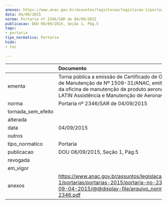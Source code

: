 ```yaml
---
anexos: https://www.anac.gov.br/assuntos/legislacao/legislacao-1/portarias/portarias-2015/portaria-no-2346-sar-de-09-04-2015/@@display-file/arquivo_norma/PA2015-2346.pdf
data: 04/09/2015
norma: Portaria nº 2346/SAR de 04/09/2015
publicacao: DOU 08/09/2015, Seção 1, Pág.5
tags:
- portaria
tipo_normatico: Portaria
hide: 
- toc 
 
---
```


|                    | Documento                                                                                                                                                                                                      |
|:-------------------|:---------------------------------------------------------------------------------------------------------------------------------------------------------------------------------------------------------------|
| ementa             | Torna pública a emissão de Certificado de Organização de Manutenção de Nº 1509-31/ANAC, emitido em favor da oficina de manutenção de produto aeronáutico ADS LATIN Assistência e Manutenção de Aeronaves Ltda. |
| norma              | Portaria nº 2346/SAR de 04/09/2015                                                                                                                                                                             |
| tornada_sem_efeito |                                                                                                                                                                                                                |
| alterada           |                                                                                                                                                                                                                |
| data               | 04/09/2015                                                                                                                                                                                                     |
| outros             |                                                                                                                                                                                                                |
| tipo_normatico     | Portaria                                                                                                                                                                                                       |
| publicacao         | DOU 08/09/2015, Seção 1, Pág.5                                                                                                                                                                                 |
| revogada           |                                                                                                                                                                                                                |
| em_vigor           |                                                                                                                                                                                                                |
| anexos             | https://www.anac.gov.br/assuntos/legislacao/legislacao-1/portarias/portarias-2015/portaria-no-2346-sar-de-09-04-2015/@@display-file/arquivo_norma/PA2015-2346.pdf                                              |